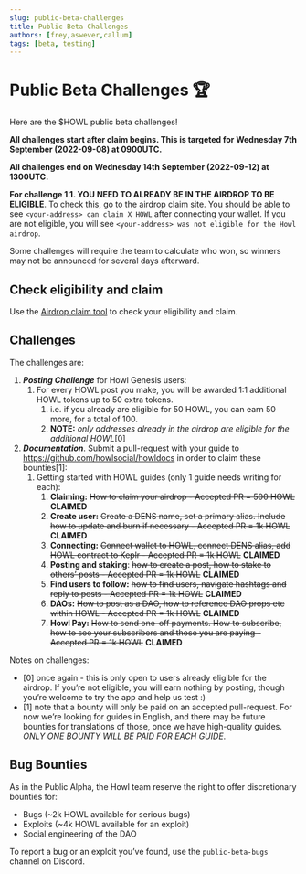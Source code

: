 ```yaml
---
slug: public-beta-challenges
title: Public Beta Challenges
authors: [frey,aswever,callum]
tags: [beta, testing]
---
```


# Public Beta Challenges 🏆

Here are the $HOWL public beta challenges!

**All challenges start after claim begins. This is targeted for Wednesday 7th September (2022-09-08) at 0900UTC.**

**All challenges end on Wednesday 14th September (2022-09-12) at 1300UTC.**

**For challenge 1.1. YOU NEED TO ALREADY BE IN THE AIRDROP TO BE ELIGIBLE**. To check this, go to the airdrop claim site. You should be able to see `<your-address> can claim X HOWL` after connecting your wallet. If you are not eligible, you will see `<your-address> was not eligible for the Howl airdrop`.

Some challenges will require the team to calculate who won, so winners may not be announced for several days afterward.

## Check eligibility and claim

Use the [Airdrop claim tool](https://testnet-claim.howl.social/) to check your eligibility and claim.

## Challenges

The challenges are:

1. ***Posting Challenge*** for Howl Genesis users:
    1. For every HOWL post you make, you will be awarded 1:1 additional HOWL tokens up to 50 extra tokens.
        1. i.e. if you already are eligible for 50 HOWL, you can earn 50 more, for a total of 100.
        2. **NOTE:** *only addresses already in the airdrop are eligible for the additional HOWL*[0]
2. ***Documentation***. Submit a pull-request with your guide to https://github.com/howlsocial/howldocs in order to claim these bounties[1]:
    1. Getting started with HOWL guides (only 1 guide needs writing for each):
        1. **Claiming:** ~~How to claim your airdrop - Accepted PR = 500 HOWL~~ **CLAIMED**
        2. **Create user:** ~~Create a DENS name, set a primary alias. Include how to update and burn if necessary - Accepted PR = 1k HOWL~~ **CLAIMED**
        3. **Connecting:** ~~Connect wallet to HOWL, connect DENS alias, add HOWL contract to Keplr - Accepted PR = 1k HOWL~~ **CLAIMED**
        4. **Posting and staking**: ~~how to create a post, how to stake to others’ posts - Accepted PR = 1k HOWL~~ **CLAIMED**
        5. **Find users to follow:** ~~how to find users, navigate hashtags and reply to posts - Accepted PR = 1k HOWL~~ **CLAIMED**
        6. **DAOs:** ~~How to post as a DAO, how to reference DAO props etc within HOWL - Accepted PR = 1k HOWL~~ **CLAIMED**
        7. **Howl Pay:** ~~How to send one-off payments. How to subscribe, how to see your subscribers and those you are paying - Accepted PR = 1k HOWL~~ **CLAIMED**

Notes on challenges:

- [0] once again - this is only open to users already eligible for the airdrop. If you’re not eligible, you will earn nothing by posting, though you’re welcome to try the app and help us test :)
- [1] note that a bounty will only be paid on an accepted pull-request. For now we’re looking for guides in English, and there may be future bounties for translations of those, once we have high-quality guides. _ONLY ONE BOUNTY WILL BE PAID FOR EACH GUIDE_.

## Bug Bounties

As in the Public Alpha, the Howl team reserve the right to offer discretionary bounties for:

- Bugs (~2k HOWL available for serious bugs)
- Exploits (~4k HOWL available for an exploit)
- Social engineering of the DAO

To report a bug or an exploit you’ve found, use the `public-beta-bugs` channel on Discord.
